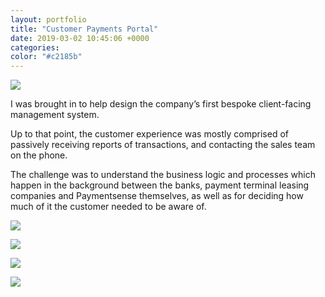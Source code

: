 ```yaml
---
layout: portfolio
title: "Customer Payments Portal"
date: 2019-03-02 10:45:06 +0000
categories:
color: "#c2185b"
---
```


![](smartmockups_k0hzw5h3-6d706c25-4fd9-403b-b878-b778be3a85c9.png)

I was brought in to help design the company’s first bespoke client-facing management system.

Up to that point, the customer experience was mostly comprised of passively receiving reports of transactions, and contacting the sales team on the phone.

The challenge was to understand the business logic and processes which happen in the background between the banks, payment terminal leasing companies and Paymentsense themselves, as well as for deciding how much of it the customer needed to be aware of.

![](Screenshot-2019-03-02-at-17-4201471b-3d64-4bbb-87ed-85f0eeba88f9.05.24.png)

![](Screenshot-2019-03-02-at-17-f71e10a0-88dd-4e1b-a78b-6dd0a60123d9.05.44.png)

![](Screenshot-2019-03-02-at-17-25edae95-2438-4df4-bd78-6ac77172dfcb.05.54.png)

![](Screenshot-2019-03-02-at-17-37feadf9-d4ed-4b73-85e0-979a98df566f.06.06.png)
